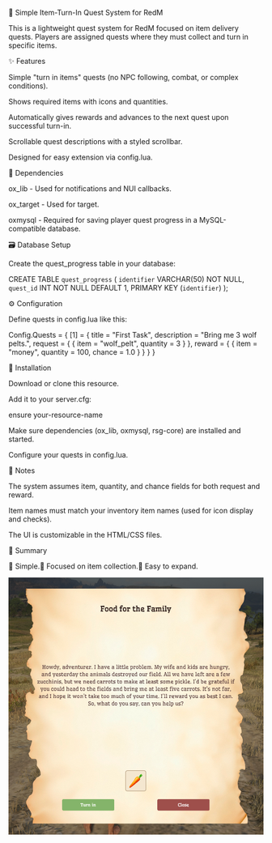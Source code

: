 📜 Simple Item-Turn-In Quest System for RedM

This is a lightweight quest system for RedM focused on item delivery quests. Players are assigned quests where they must collect and turn in specific items.

✨ Features

Simple "turn in items" quests (no NPC following, combat, or complex conditions).

Shows required items with icons and quantities.

Automatically gives rewards and advances to the next quest upon successful turn-in.

Scrollable quest descriptions with a styled scrollbar.

Designed for easy extension via config.lua.

🧱 Dependencies

ox_lib - Used for notifications and NUI callbacks.

ox_target - Used for target.

oxmysql - Required for saving player quest progress in a MySQL-compatible database.

🗃️ Database Setup

Create the quest_progress table in your database:

CREATE TABLE `quest_progress` (
`identifier` VARCHAR(50) NOT NULL,
`quest_id` INT NOT NULL DEFAULT 1,
PRIMARY KEY (`identifier`)
);

⚙️ Configuration

Define quests in config.lua like this:

Config.Quests = {
[1] = {
title = "First Task",
description = "Bring me 3 wolf pelts.",
request = {
{
item = "wolf_pelt",
quantity = 3
}
},
reward = {
{
item = "money",
quantity = 100,
chance = 1.0
}
}
}
}

🚀 Installation

Download or clone this resource.

Add it to your server.cfg:

ensure your-resource-name

Make sure dependencies (ox_lib, oxmysql, rsg-core) are installed and started.

Configure your quests in config.lua.

📝 Notes

The system assumes item, quantity, and chance fields for both request and reward.

Item names must match your inventory item names (used for icon display and checks).

The UI is customizable in the HTML/CSS files.

📌 Summary

🔹 Simple.🔹 Focused on item collection.🔹 Easy to expand.

![alt text](image.png)
